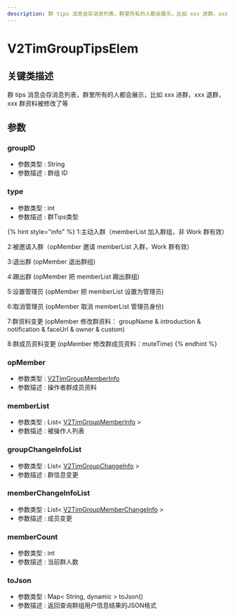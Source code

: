 ```yaml
---
description: 群 tips 消息会存消息列表，群里所有的人都会展示，比如 xxx 进群，xxx 退群，xxx 群资料被修改了等
---
```


# V2TimGroupTipsElem

## 关键类描述

群 tips 消息会存消息列表，群里所有的人都会展示，比如 xxx 进群，xxx 退群，xxx 群资料被修改了等

## 参数

### groupID

* 参数类型 : String
* 参数描述 : 群组 ID

### type

* 参数类型 : int
* 参数描述 : 群Tips类型

{% hint style="info" %}
1:主动入群（memberList 加入群组，非 Work 群有效）

2:被邀请入群（opMember 邀请 memberList 入群，Work 群有效）

3:退出群 (opMember 退出群组)

4:踢出群 (opMember 把 memberList 踢出群组)

5:设置管理员 (opMember 把 memberList 设置为管理员)

6:取消管理员 (opMember 取消 memberList 管理员身份)

7:群资料变更 (opMember 修改群资料： groupName & introduction & notification & faceUrl & owner & custom)

8:群成员资料变更 (opMember 修改群成员资料：muteTime)
{% endhint %}

### opMember

* 参数类型 : [V2TimGroupMemberInfo](v2timgroupmemberinfo.md)
* 参数描述 : 操作者群成员资料

### memberList

* 参数类型 : List< [V2TimGroupMemberInfo](v2timgroupmemberinfo.md) >
* 参数描述 : 被操作人列表

### groupChangeInfoList

* 参数类型 : List< [V2TimGroupChangeInfo](v2timgroupchangeinfo.md) >
* 参数描述 : 群信息变更

### memberChangeInfoList

* 参数类型 : List< [V2TimGroupMemberChangeInfo](v2timgroupmemberchangeinfo.md) >
* 参数描述 : 成员变更

### memberCount

* 参数类型 : int
* 参数描述 : 当前群人数

### toJson

* 参数类型 : Map< String, dynamic > toJson()
* 参数描述 : 返回查询群组用户信息结果的JSON格式
